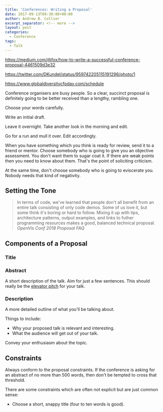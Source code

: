 ```yaml
---
title: 'Conferences: Writing a Proposal'
date: 2017-09-13T09:30:00+00:00
author: Andrew B. Collier
excerpt_separator: <!-- more -->
layout: post
categories:
  - Conference
tags:
  - Talk
---
```


https://medium.com/@fox/how-to-write-a-successful-conference-proposal-4461509d3e32

https://twitter.com/DKundel/status/959742205115191296/photo/1

https://www.globaldiversitycfpday.com/schedule

Conference organisers are busy people. So a clear, succinct proposal is definitely going to be better received than a lengthy, rambling one.

Choose your words carefully.

Write an initial draft.

Leave it overnight. Take another look in the morning and edit.

Go for a run and mull it over. Edit accordingly.

When you have something which you think is ready for review, send it to a friend or mentor. Choose somebody who is going to give you an objective assessment. You don't want them to sugar coat it. If there are weak points then you need to know about them. That's the point of soliciting criticism.

At the same time, don't choose somebody who is going to eviscerate you. Nobody needs that kind of negativity.

## Setting the Tone

<blockquote>
	In terms of code, we've learned that people don't all benefit from an entire talk consisting of only code demos. Some of us love it, but some think it's boring or hard to follow. Mixing it up with tips, architecture patterns, output examples, and links to futher programming resources makes a good, balanced technical proposal.
	<cite>OpenVis Conf 2018 Proposal FAQ</cite>
</blockquote>

## Components of a Proposal

### Title

### Abstract

A short description of the talk. Aim for just a few sentences. This should really be the [elevator pitch](https://en.wikipedia.org/wiki/Elevator_pitch) for your talk.

### Description

A more detailed outline of what you'll be talking about.

Things to include:

- Why your proposed talk is relevant and interesting.
- What the audience will get out of your talk.

Convey your enthusiasm about the topic.

## Constraints

Always conform to the proposal constraints. If the conference is asking for an abstract of no more than 500 words, then don't be tempted to cross that threshold.

There are some constraints which are often not explicit but are just common sense:

- Choose a short, snappy title (four to ten words is good).
